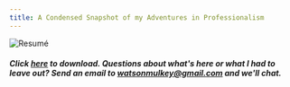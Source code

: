 ```yaml
---
title: A Condensed Snapshot of my Adventures in Professionalism 
---
```

![Resumé](http://localhost:4000/site/images/resume.png)
##### Click [here](https://www.visualcv.com/watson-mulkey) to download. Questions about what's here or what I had to leave out? Send an email to watsonmulkey@gmail.com and we'll chat.  
